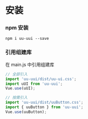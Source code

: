 # 安装
### npm 安装
```base
npm i uu-uui --save
```

### 引用组建库
在 main.js 中引用组建库

```javascript
// 全部引入
import 'uu-uui/dist/uu-ui.css';
import uUI from 'uu-uui';
Vue.use(uUI);

// 按需引入
import 'uu-uui/dist/uuButton.css';
import { uuButton } from 'uu-uui';
Vue.use(uuButton);
```